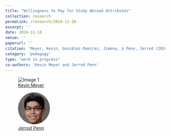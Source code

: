 ```yaml
---
title: "Willingness to Pay for Study Abroad Attributes"
collection: research
permalink: /research/2024-11-28-
excerpt: ''
date: 2024-11-18
venue: ''
paperurl: ''
citation: 'Meyer, Kevin, González-Ramírez, Jimena, & Penn, Jerrod (2024). &quot;An Willingness to Pay for Study Abroad Attributes; <i> </i>.'
category: 'pedagogy'
type: "work in progress"
co-authors: 'Kevin Meyer and Jerrod Penn'
---
```


<!-- Google tag (gtag.js) -->
<script async src="https://www.googletagmanager.com/gtag/js?id=G-Q95WSVMDNZ"></script>
<script>
  window.dataLayer = window.dataLayer || [];
  function gtag(){dataLayer.push(arguments);}
  gtag('js', new Date());

  gtag('config', 'G-Q95WSVMDNZ');
</script>

<body>
<div class="image-container">
        <figure>
            <img src="/images/co-authors/kevin_meyer.png" alt="Image 1" width="100" height="auto">
            <figcaption><a href="https://www.kmmeyer.com/" target="_blank">Kevin Meyer</a></figcaption>
        </figure>
        <figure>
            <img src="/images/co-authors/jerrod_penn.png" alt="Image 2" width="100" height="auto">
            <figcaption><a href="https://www.lsu.edu/agriculture/agecon/people/bio/jerrod-penn.php" target="_blank">Jerrod Penn</a></figcaption>
        </figure>
        <!-- Add more images as needed -->
    </div>
</body>


<!--<details open>
<summary>
Abstract
</summary>

<p>
This study investigates the impact of price changes on the behavior of disc golf players using a natural experiment involving two nearby courses. One of these courses enforces a seasonal parking fee, while the other remains free all year. By integrating data from a popular disc golf scorekeeping app, state park fee schedules, and weather conditions, we assess the fee's effect on the visitation dynamics between the two courses. Our results indicate that introducing a parking fee can lead to a drop of up to 30 percent in daily visits to the course with the fee, compared to times when both courses are free. However, considering the potential substitution to the free course, the daily share of visits to the fee-charging course diminishes by about 6 percent, and the average monthly visits per player decrease by around 7 percent. This research sheds light on how pricing affects participation in recreational activities, offering insights that can inform decisions related to course management, pricing strategies, and the promotion of disc golf.
</p>

</details>

<details open>
<summary>
Keywords
</summary>
disc golf <br>

frisbee golf <br>

recreation demand <br>

congestion pricing <br>

demand estimation <br>

substitutability <br>

public parks <br>

user fees <br>

<br>

</details>
-->

